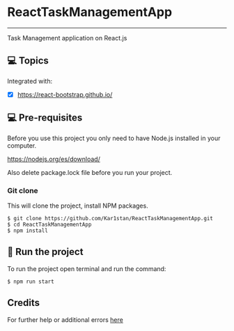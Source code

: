 # ReactTaskManagementApp
***
Task Management application on React.js


## 💻 Topics

Integrated with:

- [x] https://react-bootstrap.github.io/


## 💻 Pre-requisites

Before you use this project you only need to have Node.js installed in your computer.

https://nodejs.org/es/download/

Also delete package.lock file before you run your project.

### Git clone
This will clone the project, install NPM packages.
```
$ git clone https://github.com/Kar1stan/ReactTaskManagementApp.git
$ cd ReactTaskManagementApp
$ npm install
```

## 🚀 Run the project
To run the project open terminal and  run the command:
```
$ npm run start
```
## Credits
For further help or additional errors [here](https://ru.reactjs.org/)


